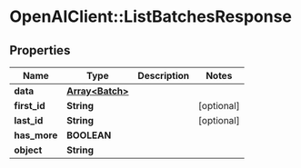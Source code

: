 # OpenAIClient::ListBatchesResponse

## Properties
Name | Type | Description | Notes
------------ | ------------- | ------------- | -------------
**data** | [**Array&lt;Batch&gt;**](Batch.md) |  | 
**first_id** | **String** |  | [optional] 
**last_id** | **String** |  | [optional] 
**has_more** | **BOOLEAN** |  | 
**object** | **String** |  | 

